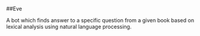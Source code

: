##Eve

A bot which finds answer to a specific question from a given book based on lexical analysis using natural language processing.

